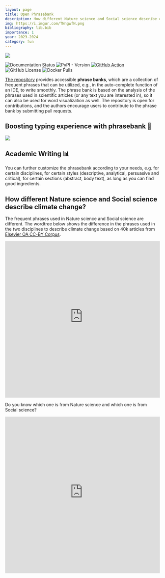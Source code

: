 ```yaml
---
layout: page
title: Open Phrasebank
description: How different Nature science and Social science describe climate change?
img: https://i.imgur.com/TNngwfN.png
bibliography: lib.bib
importance: 1
year: 2023-2024
category: fun
---
```


![](https://i.imgur.com/82CMc9w.png)

![Documentation Status](https://readthedocs.org/projects/open-phrasebank/badge/?version=latest) ![PyPI - Version](https://img.shields.io/pypi/v/openphrasebank) [![GitHub Action](https://github.com/liuh886/open-phrasebank/actions/workflows/lint.yml/badge.svg)](https://github.com/liuh886/open-phrasebank/actions/workflows/lint.yml) ![GitHub License](https://img.shields.io/github/license/liuh886/open-phrasebank) ![Docker Pulls](https://img.shields.io/docker/pulls/liuh886/open-phrasebank)


[The repository](https://github.com/liuh886/open_phrasebank/) provides accessible **phrase banks**, which are a collection of frequent phrases that can be utilized, e.g., in the auto-complete function of an IDE, to write smoothly. The phrase bank is based on the analysis of the phrases used in scientific articles (or any text you are interested in), so it can also be used for word visualization as well. The repository is open for contributions, and the authors encourage users to contribute to the phrase bank by submitting pull requests.

## Boosting typing experience with phrasebank 🚀 

![](https://i.imgur.com/MGDIqly.gif)


## Academic Writing 📊

You can further customize the phrasebank according to your needs, e.g. for certain disciplines, for certain styles (descriptive, analytical, persuasive and critical), for certain sections (abstract, body text), as long as you can find good ingredients.

## How different Nature science and Social science describe climate change?

The frequent phrases used in Nature science and Social science are different. The wordtree below shows the difference in the phrases used in the two disciplines to describe climate change based on 40k articles from [Elsevier OA CC-BY Corpus](https://elsevier.digitalcommonsdata.com/datasets/zm33cdndxs/2).

<iframe src="https://open-phrasebank.readthedocs.io/en/latest/wordtree_climate_geo.html" frameborder="0" style="border:none; overflow:hidden; width:100%; height:510px;" allowTransparency="true"></iframe>

Do you know which one is from Nature science and which one is from Social science?

<iframe src="https://open-phrasebank.readthedocs.io/en/latest/wordtree_climate_social_science.html" frameborder="0" style="border:none; overflow:hidden; width:100%; height:510px;" allowTransparency="true"></iframe>

